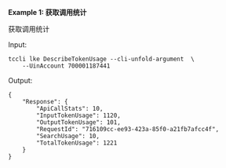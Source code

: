 **Example 1: 获取调用统计**

获取调用统计

Input: 

```
tccli lke DescribeTokenUsage --cli-unfold-argument  \
    --UinAccount 700001187441
```

Output: 
```
{
    "Response": {
        "ApiCallStats": 10,
        "InputTokenUsage": 1120,
        "OutputTokenUsage": 101,
        "RequestId": "716109cc-ee93-423a-85f0-a21fb7afcc4f",
        "SearchUsage": 10,
        "TotalTokenUsage": 1221
    }
}
```

